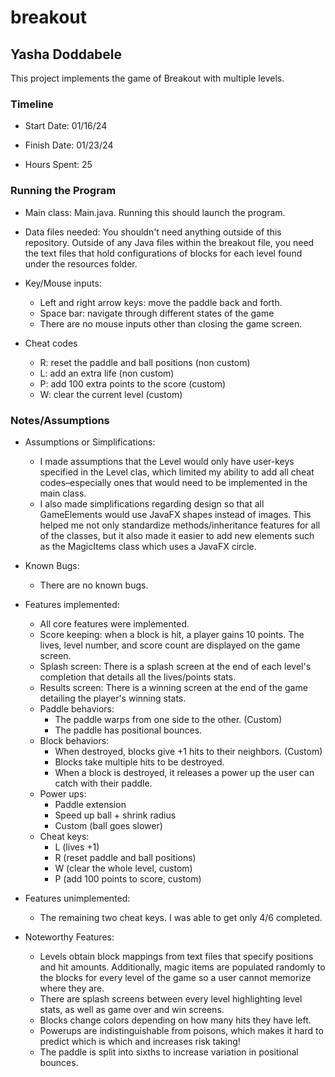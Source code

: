 # breakout
## Yasha Doddabele


This project implements the game of Breakout with multiple levels.

### Timeline

 * Start Date: 01/16/24

 * Finish Date: 01/23/24

 * Hours Spent: 25


### Running the Program

 * Main class: Main.java. Running this should launch the program.

 * Data files needed: You shouldn't need anything outside of this repository. Outside of any Java files within the breakout file,
you need the text files that hold configurations of blocks for each level found under the resources folder.

 * Key/Mouse inputs: 
   * Left and right arrow keys: move the paddle back and forth.
   * Space bar: navigate through different states of the game
   * There are no mouse inputs other than closing the game screen.

* Cheat codes
    * R: reset the paddle and ball positions (non custom)
    * L: add an extra life (non custom)
    * P: add 100 extra points to the score (custom)
    * W: clear the current level (custom)

### Notes/Assumptions

 * Assumptions or Simplifications:
   * I made assumptions that the Level would only have user-keys specified in the Level clas, which limited my ability to add
          all cheat codes–especially ones that would need to be implemented in the main class. 
   * I also made simplifications regarding design so that all GameElements would use JavaFX shapes instead of images. This helped
  me not only standardize methods/inheritance features for all of the classes, but it also made it easier to add new elements
  such as the MagicItems class which uses a JavaFX circle.

 * Known Bugs:
   * There are no known bugs.

 * Features implemented:
   * All core features were implemented.
   * Score keeping: when a block is hit, a player gains 10 points. The lives, level number, and score count are displayed on
   the game screen.
   * Splash screen: There is a splash screen at the end of each level's completion that details all the lives/points stats.
   * Results screen: There is a winning screen at the end of the game detailing the player's winning stats.
   * Paddle behaviors:
     * The paddle warps from one side to the other. (Custom)
     * The paddle has positional bounces.
   * Block behaviors:
     * When destroyed, blocks give +1 hits to their neighbors. (Custom)
     * Blocks take multiple hits to be destroyed.
     * When a block is destroyed, it releases a power up the user can catch with their paddle.
   * Power ups:
     * Paddle extension
     * Speed up ball + shrink radius
     * Custom (ball goes slower)
   * Cheat keys:
     * L (lives +1)
     * R (reset paddle and ball positions)
     * W (clear the whole level, custom)
     * P (add 100 points to score, custom)

 * Features unimplemented:
   * The remaining two cheat keys. I was able to get only 4/6 completed.

 * Noteworthy Features:
   * Levels obtain block mappings from text files that specify positions and hit amounts. Additionally, magic items are 
   populated randomly to the blocks for every level of the game so a user cannot memorize where they are. 
   * There are splash screens between every level highlighting level stats, as well as game over and win screens.
   * Blocks change colors depending on how many hits they have left.
   * Powerups are indistinguishable from poisons, which makes it hard to predict which is which and increases risk taking!
   * The paddle is split into sixths to increase variation in positional bounces.

